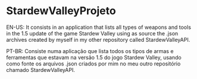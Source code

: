 # StardewValleyProjeto

EN-US: It consists in an application that lists all types of weapons and tools in the 1.5 update of the game Stardew Valley using as source the .json archives created by myself in my other repository called StardewValleyAPI.

PT-BR: Consiste numa aplicação que lista todos os tipos de armas e ferramentas que estavam na versão 1.5 do jogo Stardew Valley, usando como fonte os arquivos .json criados por mim no meu outro repositório chamado StardewValleyAPI.
